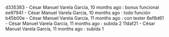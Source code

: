 d335383 - César Manuel Varela García, 10 months ago : bonus funcional
ee97941 - César Manuel Varela García, 10 months ago : todo función
b45b00e - César Manuel Varela García, 11 months ago : con tester
6ef8d61 - César Manuel Varela García, 11 months ago : subida 2
11daf21 - César Manuel Varela García, 11 months ago : subida 1